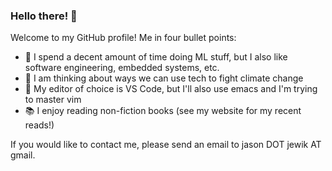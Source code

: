 ### Hello there! 👋

Welcome to my GitHub profile! Me in four bullet points:
- 🤖 I spend a decent amount of time doing ML stuff, but I also like software engineering, embedded systems, etc.
- 🌱 I am thinking about ways we can use tech to fight climate change
- 🔨 My editor of choice is VS Code, but I'll also use emacs and I'm trying to master vim
- 📚 I enjoy reading non-fiction books (see my website for my recent reads!)

If you would like to contact me, please send an email to jason DOT jewik AT gmail.

